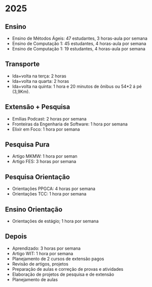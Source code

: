 # 2025

## Ensino
- Ensino de Métodos Ágeis: 47 estudantes, 3 horas-aula por semana
- Ensino de Computação 1: 45 estudantes, 4 horas-aula por semana
- Ensino de Computação 1: 19 estudantes, 4 horas-aula por semana

## Transporte
- Ida+volta na terça: 2 horas
- Ida+volta na quarta: 2 horas
- Ida+volta na quinta: 1 hora e 20 minutos de ônibus ou 54*2 á pé (3,9Km).

## Extensão + Pesquisa
- Emílias Podcast: 2 horas por semana
- Fronteiras da Engenharia de Software: 1 hora por semana
- Elixir em Foco: 1 hora por semana

## Pesquisa Pura
- Artigo MKMW: 1 hora por seman
- Artigo FES: 3 horas por semana

## Pesquisa Orientação
- Orientações PPGCA: 4 horas por semana
- Orientações TCC: 1 hora por semana

## Ensino Orientação

- Orientações de estágio; 1 hora por semana

## Depois

- Aprendizado: 3 horas por semana
- Artigo WIT: 1 hora por semana
- Planejamento de 2 cursos de extensão pagos
- Revisão de artigos, projetos
- Preparação de aulas e correção de provas e atividades
- Elaboração de projetos de pesquisa e de extensão
- Planejamento de aulas
